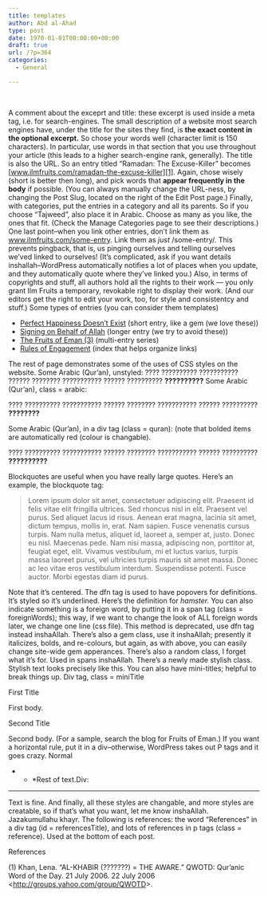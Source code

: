 ```yaml
---
title: templates
author: Abd al-Ahad
type: post
date: 1970-01-01T00:00:00+00:00
draft: true
url: /?p=364
categories:
  - General

---
```

 

A comment about the exceprt and title: these excerpt is used inside a meta tag, i.e. for search-engines. The small description of a website most search engines have, under the title for the sites they find, is **the exact content in the optional excerpt.** So chose your words well (character limit is 150 characters). In particular, use words in that section that you use throughout your article (this leads to a higher search-engine rank, generally). The title is also the URL. So an entry titled &#8220;Ramadan: The Excuse-Killer&#8221; becomes [www.ilmfruits.com/ramadan-the-excuse-killer][1]. Again, chose wisely (short is better then long), and pick words that **appear frequently in the body** if possible. (You can always manually change the URL-ness, by changing the Post Slug, located on the right of the Edit Post page.) Finally, with categories, put the entries in a category and all its parents. So if you choose &#8220;Tajweed&#8221;, also place it in Arabic. Choose as many as you like, the ones that fit. (Check the Manage Categories page to see their descriptions.) One last point&#8211;when you link other entries, don&#8217;t link them as www.ilmfruits.com/some-entry. Link them as _just_ /some-entry/. This prevents pingback, that is, us pinging ourselves and telling ourselves we&#8217;ved linked to ourselves! (It&#8217;s complicated, ask if you want details inshallah&#8211;WordPress automatically notifies a lot of places when you update, and they automatically quote where they&#8217;ve linked you.) Also, in terms of copyrights and stuff, all authors hold all the rights to their work &#8212; you only grant Ilm Fruits a temporary, revokable right to display their work. (And our editors get the right to edit your work, too, for style and consistentcy and stuff.) Some types of entries (you can consider them templates)

  * [Perfect Happiness Doesn&#8217;t Exist][2] (short entry, like a gem (we love these))
  * [Signing on Behalf of Allah][3] (longer entry (we try to avoid these))
  * [The Fruits of Eman (3)][4] (multi-entry series)
  * [Rules of Engagement][5] (index that helps organize links)

The rest of page demonstrates some of the uses of CSS styles on the website. Some Arabic (Qur&#8217;an), unstyled: ???? ?????????? ??????????? ?????? ???????? ??????????? ?????? ?????????? **??????????** Some Arabic (Qur&#8217;an), class = arabic:

<div class="arabic">
  ???? ?????????? ??????????? ?????? ???????? ??????????? ?????? ?????????? <strong>????????</strong>
</div>

Some Arabic (Qur&#8217;an), in a div tag (class = quran): (note that bolded items are automatically red (colour is changable).

<div class="quran">
  ???? ?????????? ??????????? ?????? ???????? ??????????? ?????? ?????????? <strong>??????????</strong>
</div>

Blockquotes are useful when you have really large quotes. Here&#8217;s an example, the blockquote tag:

> Lorem ipsum dolor sit amet, consectetuer adipiscing elit. Praesent id felis vitae elit fringilla ultrices. Sed rhoncus nisl in elit. Praesent vel purus. Sed aliquet lacus id risus. Aenean erat magna, lacinia sit amet, dictum tempus, mollis in, erat. Nam sapien. Fusce venenatis cursus turpis. Nam nulla metus, aliquet id, laoreet a, semper at, justo. Donec eu nisl. Maecenas pede. Nam nisi massa, adipiscing non, porttitor at, feugiat eget, elit. Vivamus vestibulum, mi et luctus varius, turpis massa laoreet purus, vel ultricies turpis mauris sit amet massa. Donec ac leo vitae eros vestibulum interdum. Suspendisse potenti. Fusce auctor. Morbi egestas diam id purus.

Note that it&#8217;s centered. The dfn tag is used to have popovers for definitions. It&#8217;s styled so it&#8217;s underlined. Here&#8217;s the definition for <dfn title="A small, rodent-like rodent with sharp, pointy teeth and long hair.">hamster.</dfn> You can also indicate something is a foreign word, by putting it in a span tag (class = foreignWords); this way, if we want to change the look of ALL foreign words later, we change one line (css file). This method is deprecated, use dfn tag instead inshaAllah. There&#8217;s also a <span class="gem">gem class</span>, use it inshaAllah; presently it italicizes, bolds, and re-colours, but again, as with above, you can easily change site-wide gem apperances. There&#8217;s also a <span class="random">random class, I forget what it&#8217;s for. Used in spans inshaAllah.</span> There&#8217;s a newly made stylish class. Stylish text <span class="stylish">looks precisely like this</span>. You can also have mini-titles; helpful to break things up. Div tag, class = miniTitle

<div class="miniTitle">
  First Title
</div>

First body.

<div class="miniTitle">
  Second Title
</div>

Second body. (For a sample, search the blog for Fruits of Eman.) If you want a horizontal rule, put it in a div&#8211;otherwise, WordPress takes out P tags and it goes crazy. Normal
  


* * *Rest of text.Div:

<div>
  <hr />
</div>

Text is fine. And finally, all these styles are changable, and more styles are creatable, so if that&#8217;s what you want, let me know inshaAllah. Jazakumullahu khayr. The following is references: the word &#8220;References&#8221; in a div tag (id = referencesTitle), and lots of references in p tags (class = reference). Used at the bottom of each post.

<div id="referencesTitle">
  References
</div>

<p class="reference">
  (1) Khan, Lena. “AL-KHABIR (???????) = THE AWARE.” QWOTD: Qur’anic Word of the Day. 21 July 2006. 22 July 2006 <<a href="http://groups.yahoo.com/group/QWOTD">http://groups.yahoo.com/group/QWOTD</a>>.
</p>

 [1]: /ramadan-the-excuse-killer/
 [2]: /perfect-happiness-doesnt-exist/
 [3]: /signing-on-behalf-of-allah/
 [4]: /the-fruits-of-eman-3/
 [5]: /rules-of-engagement/